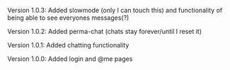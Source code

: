 Version 1.0.3:
Added slowmode (only I can touch this) and functionality of being able to see everyones messages(?)

Version 1.0.2:
Added perma-chat (chats stay forever/until I reset it)

Version 1.0.1:
Added chatting functionality

Version 1.0.0:
Added login and @me pages
